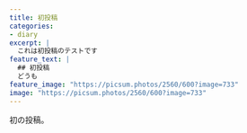 ```yaml
---
title: 初投稿
categories:
- diary
excerpt: |
  これは初投稿のテストです
feature_text: |
  ## 初投稿
  どうも
feature_image: "https://picsum.photos/2560/600?image=733"
image: "https://picsum.photos/2560/600?image=733"
---
```


初の投稿。

